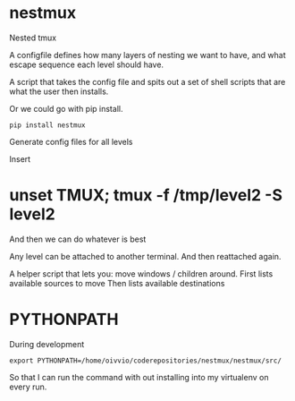 nestmux
=======

Nested tmux

A configfile defines how many layers of nesting we want to have, and
what escape sequence each level should have.

A script that takes the config file and spits out a set of
shell scripts that are what the 
user then installs.

Or we could go with pip install.

	pip install nestmux

Generate config files for all levels

Insert 

# unset TMUX; tmux -f /tmp/level2 -S level2


And then we can do whatever is best

Any level can be attached to another terminal. And then reattached again.

A helper script that lets you: move windows / children around.
First lists available sources to move
Then lists available destinations


# PYTHONPATH

During development 

	export PYTHONPATH=/home/oivvio/coderepositories/nestmux/nestmux/src/
	
So that I can run the command with out installing into my virtualenv on every run.
